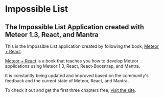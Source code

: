 # Impossible List
## The Impossible List Application created with Meteor 1.3, React, and Mantra

This is the Impossible List application created by following the book, [Meteor + React](http://kenrogers.co/meteor-react).

[Meteor + React](http://kenrogers.co/meteor-react) is a book that teaches you how to develop Meteor applications using Meteor 1.3, React, React-Bootstrap, and Mantra.

It is constantly being updated and improved based on the community's feedback and the current state of Meteor, React, and Mantra.

To check it out and get the first three chapters free, [visit the site](http://kenrogers.co/meteor-react).

